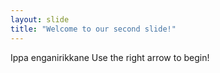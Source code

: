 ```yaml
---
layout: slide
title: "Welcome to our second slide!"
---
```

Ippa enganirikkane
Use the right arrow to begin!
